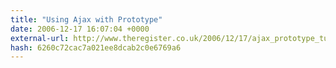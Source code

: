```yaml
---
title: "Using Ajax with Prototype"
date: 2006-12-17 16:07:04 +0000
external-url: http://www.theregister.co.uk/2006/12/17/ajax_prototype_tutorial/
hash: 6260c72cac7a021ee8dcab2c0e6769a6
---
```



